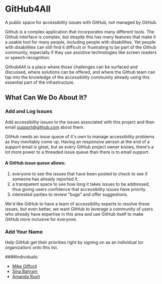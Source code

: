 # GitHub4All
A public space for accessibility issues with GitHub, not managed by GitHub. 

Github is a complex application that incorporates many different tools. The Github interface is complex, but despite this has many features that make it a usable tool for many people, including people with disabilities. Yet people with disabilities can still find it difficult or frustrating to be part of the Github community, especially if they use assistive technologies like screen readers or speech recognition.

Github4All is a place where those challenges can be surfaced and discussed, where solutions can be offered, and where the Github team can tap into the knowledge of the accessibility community already using this essential part of the infrastructure.

## What Can We Do About It?

### Add and Log Issues
Add accessibility issues to the issues associated with this project and then email support@github.com about them.

GitHub needs an issue queue of it's own to manage accessibility problems as they inevitably come up. Having an responsive person at the end of a support email is great, but as every GitHub project owner knows, there's a lot more power to a threaded issue queue than there is to email support.

#### A GitHub issue queue allows:
1. everyone to see the issues that have been posted to check to see if someone has already reported it.
2. a transparent space to see how long it takes issues to be addressed, thus giving users confidence that accessibility issues have priority. 
3. interested parties to review "bugs" and offer suggestions.

We'd like GitHub to have a team of accessibility experts to resolve these issues, but even better, we want GitHub to leverage a community of users who already have expertise in this area and use GitHub itself to make GitHub more inclusive for everyone.

### Add Your Name
 Help GitHub get their priorities right by signing on as an individual (or organization) onto this list.

####Individuals:
- [Mike Gifford](https://github.com/MGifford)
- [Sina Bahram](https://github.com/SinaBahram)
- [Amanda Rush](https://github.com/amandarush)
